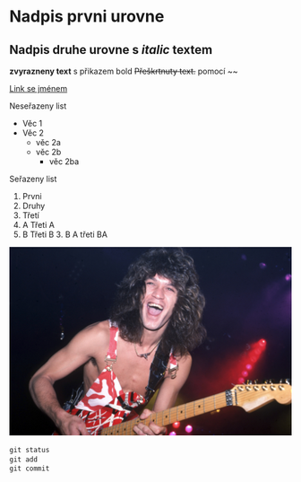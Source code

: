 # Nadpis prvni urovne

## Nadpis druhe urovne s *italic* textem

__zvyrazneny text__ s přikazem bold
~~Přeškrtnuty text.~~ pomocí ~~

[Link se jménem](https://www.youtube.com/watch?v=QLd7lYUoaFc&list=RDQLd7lYUoaFc&index=1 "Remix na YouTube")

Neseřazeny list
* Věc 1
* Věc 2
  * věc 2a
  * věc 2b
    * věc 2ba
    
 Seřazeny list
1. Prvni
2. Druhy
3. Třetí
  3. A Třeti A
  3. B Třeti B
    3. B A třeti BA
 
![Eddie](/eddie.jpg "Eddie")


```vhdl
git status
git add
git commit
```
